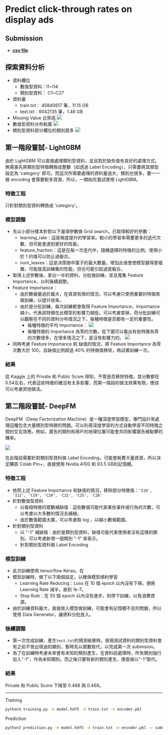 # Predict click-through rates on display ads

## Submission

- **[csv file](https://drive.google.com/file/d/1BXTTNyeQsWSITXmNcyEktBitVXHxkLyB/view?usp=sharing)**

## 探索資料分析


- 資料欄位
    - 數值型資料：I1~I14
    - 類別型資料： C1~C27
- 資料量
    - train.txt： 45840617 筆，11.15 GB
    - text.txt：6042135 筆，1.46 GB
- Missing Value 比例高
![](pic/missing_value.png)
- 數值型資料分布較廣
![](pic/box_plot.png)
- 類別型資料部分欄位的類別眾多
![](pic/class_number.png)


## 第一階段嘗試- LightGBM
由於 LightGBM 可以直接處理類別型資料，並且對於缺失值有良好的處理方式。無需事先將類別型特徵轉換成整數（如透過 Label Encoding），只需要將其類型設定為 'category' 即可。而這次所需要處理的資料量過大，類別也很多，要一一做 encoding 會需要較多資源，所以，一開始先嘗試使用 LightGBM。

### 特徵工程
只針對類別型資料轉換成 'category'。

### 模型調整

- 先以小部分樣本針對以下幾項參數做 Grid search，已取得較好的參數：
    - learning_rate：這是梯度提升的學習率。較小的學習率需要更多的迭代次數，但可能會達到更好的性能。
    - feature_fraction：這是在每一次迭代中，隨機選擇的特徵的比例。使用小於 1 的值可以防止過擬合。
    - num_leaves：這是決策樹中葉子的最大數量。增加此值會使模型變得更複雜，可能提高訓練集的性能，但也可能引起過度擬合。
- 取得上述參數後，拿出一半的資料，分批做訓練，並且蒐集 Feature Importance，以利後續調整。
- Feature Importance：
    - 由於數據量過於龐大，在資源有限的情況，可以考慮只使用重要的特徵來做訓練，以提升效率。
    - 由於是分批訓練，每次訓練都會取得 Feature Importance，Importance 越小，代表該特徵在此模型的影響力越低，可以考慮拿掉，而分批訓練可以觀察在不同的資料分布情況之下，每種特徵是否都有一定的重要性。
        - 每種特徵的平均 Importance：
        ![](pic/avg_importance.png)
        - 每種特徵的 Importance 為零的次數。從下圖可以看出有些特徵為零的次數很多，在很多情況之下，是沒有影響力的。
        ![](pic/zero_importance.png)
- 同時考慮 Feature Importance 和 缺值的情況，將 Feature Importance 為零次數大於 100，且缺值比例超過 40% 的特徵值移除，再試著訓練一次。

### 結果
從 Kaggle 上的 Private 和 Public Score 得知，不管是否移除特徵，其分數都在0.54左右，代表這些特徵的確沒有太多影響，而第一階段的做法效果有限，應該可以考慮其他做法。

## 第二階段嘗試- DeepFM
DeepFM（Deep Factorization Machine）是一種深度學習模型，專門設計來處理這種包含大量類別型特徵的問題。可以利用深度學習的方式自動學習不同特徵之間的交互效應。例如，廣告的類別和用戶的地理位置可能會共同影響廣告被點擊的機率。

![](pic/DeepFM.png)

在此階段需要針對類別型資料做 Label Encoding，可能會耗費大量資源，所以決定購買 Colab Pro+，直接使用 Nvidia A100 和 83.5 GB的記憶體。

### 特徵工程
- 依照上述 Feature Importance 和缺值的情況，移除部分特徵值：`'I10', 'I12', 'C19', 'C20', 'C22', 'C25', 'C26'`
- 針對數值型資料
    - 以每個特徵的眾數補缺值：這些數值可能代表某些事件或行為的次數，可以考慮以大多數的情況去補植。
    - 由於數值範圍太廣，可以考慮取 log ，以縮小數值範圍。
- 針對類別型資料
    - 以 "-1" 補缺值：由於是類別型資料，缺值可能代表使用者沒有這樣的類別，可以考慮新增一個類別 "-1" 來表示。
    - 針對類別型資料做 Label Encoding

### 模型訓練
- 此次訓練使用 tensorflow Keras。在
- 模型訓練時，做了以下兩個設定，以確保模型順利學習
    - Learning Rate Reducing：Loss 在 10 個 epoch 以內沒有下降，便將 Learning Rate 減半，直到 1e-7。
    - Stop Rule：在 50 個 epoch 以內沒有進步，則停下訓練，以免浪費資源。
- 由於訓練資料龐大，直接放入模型做訓練，可能會有記憶體不足的問題，所以使用 Data Generator，讓資料分批放入。

### 後續調整
- 第一次完成訓練，產生`test.txt`的預測結果時，發現測試資料的類別型資料會有之前不曾出現過的類別，暫時先以眾數取代，以完成第一次 submision。
- 為了在訓練時考慮未來會有未知的類別產生，在資料前處理時，所有類別強行加入"-1"，作為未知類別。而之後只要有新的類別產生，便直接以"-1"取代。

### 結果
Private 和 Public Score 下降至 0.468 與 0.469。


---


Training
```bash
python3 training.py -m model.hdf5 -d train.txt -e encoder.pkl
```

Prediction
```bash
python3 prediction.py -m model.hdf5 -d train.txt -e encoder.pkl -r submission.csv
```


